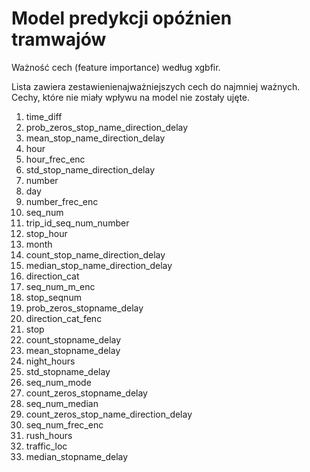 <h1>Model predykcji opóźnien tramwajów</h1>

<p>Ważność cech (feature importance) według xgbfir.</p>
<p>Lista zawiera zestawienie</li>najważniejszych cech do najmniej ważnych. Cechy, które nie miały wpływu na model nie zostały ujęte.</p>
<ol>
<li>time_diff</li>
<li>prob_zeros_stop_name_direction_delay</li>
<li>mean_stop_name_direction_delay</li>
<li>hour</li>
<li>hour_frec_enc</li>
<li>std_stop_name_direction_delay</li>
<li>number</li>
<li>day</li>
<li>number_frec_enc</li>
<li>seq_num</li>
<li>trip_id_seq_num_number</li>
<li>stop_hour</li>
<li>month</li>
<li>count_stop_name_direction_delay</li>
<li>median_stop_name_direction_delay</li>
<li>direction_cat</li>
<li>seq_num_m_enc</li>
<li>stop_seqnum</li>
<li>prob_zeros_stopname_delay</li>
<li>direction_cat_fenc</li>
<li>stop</li>
<li>count_stopname_delay</li>
<li>mean_stopname_delay</li>
<li>night_hours</li>
<li>std_stopname_delay</li>
<li>seq_num_mode</li>
<li>count_zeros_stopname_delay</li>
<li>seq_num_median</li>
<li>count_zeros_stop_name_direction_delay</li>
<li>seq_num_frec_enc</li>
<li>rush_hours</li>
<li>traffic_loc</li>
<li>median_stopname_delay</li>
</ol>
